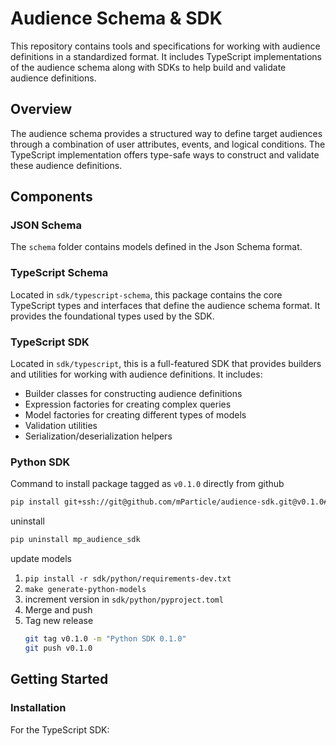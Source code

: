 # Audience Schema & SDK

This repository contains tools and specifications for working with audience definitions in a standardized format. It includes TypeScript implementations of the audience schema along with SDKs to help build and validate audience definitions.

## Overview

The audience schema provides a structured way to define target audiences through a combination of user attributes, events, and logical conditions. The TypeScript implementation offers type-safe ways to construct and validate these audience definitions.

## Components

### JSON Schema

The `schema` folder contains models defined in the Json Schema format.

### TypeScript Schema
Located in `sdk/typescript-schema`, this package contains the core TypeScript types and interfaces that define the audience schema format. It provides the foundational types used by the SDK.

### TypeScript SDK
Located in `sdk/typescript`, this is a full-featured SDK that provides builders and utilities for working with audience definitions. It includes:

- Builder classes for constructing audience definitions
- Expression factories for creating complex queries
- Model factories for creating different types of models
- Validation utilities
- Serialization/deserialization helpers

### Python SDK

Command to install package tagged as `v0.1.0` directly from github

```sh
pip install git+ssh://git@github.com/mParticle/audience-sdk.git@v0.1.0#subdirectory=sdk/python
```

uninstall

```sh
pip uninstall mp_audience_sdk
```

update models

1. `pip install -r sdk/python/requirements-dev.txt`
2. `make generate-python-models`
3. increment version in `sdk/python/pyproject.toml`
4. Merge and push
5. Tag new release
    ```sh
    git tag v0.1.0 -m "Python SDK 0.1.0"
    git push v0.1.0
    ```

## Getting Started

### Installation

For the TypeScript SDK:
